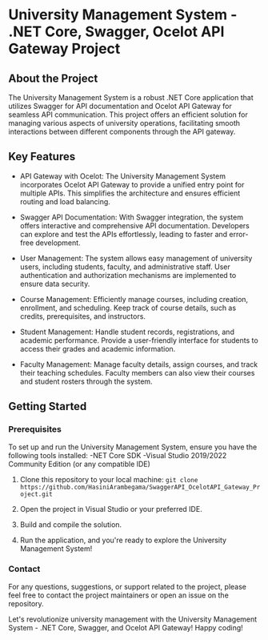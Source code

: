 # University Management System - .NET Core, Swagger, Ocelot API Gateway Project

## About the Project
The University Management System is a robust .NET Core application that utilizes Swagger for API documentation and Ocelot API Gateway for seamless API communication. This project offers an efficient solution for managing various aspects of university operations, facilitating smooth interactions between different components through the API gateway.

## Key Features

- API Gateway with Ocelot: The University Management System incorporates Ocelot API Gateway to provide a unified entry point for multiple APIs. This simplifies the architecture and ensures efficient routing and load balancing.

- Swagger API Documentation: With Swagger integration, the system offers interactive and comprehensive API documentation. Developers can explore and test the APIs effortlessly, leading to faster and error-free development.

- User Management: The system allows easy management of university users, including students, faculty, and administrative staff. User authentication and authorization mechanisms are implemented to ensure data security.

- Course Management: Efficiently manage courses, including creation, enrollment, and scheduling. Keep track of course details, such as credits, prerequisites, and instructors.

- Student Management: Handle student records, registrations, and academic performance. Provide a user-friendly interface for students to access their grades and academic information.

- Faculty Management: Manage faculty details, assign courses, and track their teaching schedules. Faculty members can also view their courses and student rosters through the system.

## Getting Started
### Prerequisites
To set up and run the University Management System, ensure you have the following tools installed:
-NET Core SDK
-Visual Studio 2019/2022 Community Edition (or any compatible IDE)

01. Clone this repository to your local machine:
    ```git clone https://github.com/HasiniArambegama/SwaggerAPI_OcelotAPI_Gateway_Project.git```

02. Open the project in Visual Studio or your preferred IDE.
03. Build and compile the solution.
04. Run the application, and you're ready to explore the University Management System!

### Contact
For any questions, suggestions, or support related to the project, please feel free to contact the project maintainers or open an issue on the repository.

Let's revolutionize university management with the University Management System - .NET Core, Swagger, and Ocelot API Gateway! Happy coding!
   
